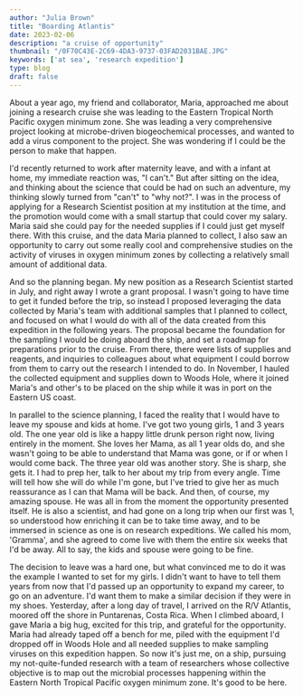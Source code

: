 ```yaml
---
author: "Julia Brown"
title: "Boarding Atlantis"
date: 2023-02-06
description: "a cruise of opportunity"
thumbnail: "/0F70C43E-2C69-4DA3-9737-03FAD2031BAE.JPG"
keywords: ['at sea', 'research expedition']
type: blog
draft: false
---
```


About a year ago, my friend and collaborator, Maria, approached me about joining a research cruise she was leading to the Eastern Tropical North Pacific oxygen minimum zone. She was leading a very comprehensive project looking at microbe-driven biogeochemical processes, and wanted to add a virus component to the project. She was wondering if I could be the person to make that happen.

I'd recently returned to work after maternity leave, and with a infant at home, my immediate reaction was, "I can't." But after sitting on the idea, and thinking about the science that could be had on such an adventure, my thinking slowly turned from "can't" to "why not?". I was in the process of applying for a Research Scientist position at my institution at the time, and the promotion would come with a small startup that could cover my salary. Maria said she could pay for the needed supplies if I could just get myself there. With this cruise, and the data Maria planned to collect, I also saw an opportunity to carry out some really cool and comprehensive studies on the activity of viruses in oxygen minimum zones by collecting a relatively small amount of additional data.

And so the planning began. My new position as a Research Scientist started in July, and right away I wrote a grant proposal. I wasn't going to have time to get it funded before the trip, so instead I proposed leveraging the data collected by Maria's team with additional samples that I planned to collect, and focused on what I would do with all of the data created from this expedition in the following years. The proposal became the foundation for the sampling I would be doing aboard the ship, and set a roadmap for preparations prior to the cruise. From there, there were lists of supplies and reagents, and inquiries to colleagues about what equipment I could borrow from them to carry out the research I intended to do. In November, I hauled the collected equipment and supplies down to Woods Hole, where it joined Maria's and other's to be placed on the ship while it was in port on the Eastern US coast.

In parallel to the science planning, I faced the reality that I would have to leave my spouse and kids at home. I've got two young girls, 1 and 3 years old. The one year old is like a happy little drunk person right now, living entirely in the moment. She loves her Mama, as all 1 year olds do, and she wasn't going to be able to understand that Mama was gone, or if or when I would come back. The three year old was another story. She is sharp, she gets it. I had to prep her, talk to her about my trip from every angle. Time will tell how she will do while I'm gone, but I've tried to give her as much reassurance as I can that Mama will be back. And then, of course, my amazing spouse. He was all in from the moment the opportunity presented itself. He is also a scientist, and had gone on a long trip when our first was 1, so understood how enriching it can be to take time away, and to be immersed in science as one is on research expeditions. We called his mom, 'Gramma', and she agreed to come live with them the entire six weeks that I'd be away. All to say, the kids and spouse were going to be fine.   

The decision to leave was a hard one, but what convinced me to do it was the example I wanted to set for my girls. I didn't want to have to tell them years from now that I'd passed up an opportunity to expand my career, to go on an adventure. I'd want them to make a similar decision if they were in my shoes. Yesterday, after a long day of travel, I arrived on the R/V Atlantis, moored off the shore in Puntarenas, Costa Rica. When I climbed aboard, I gave Maria a big hug, excited for this trip, and grateful for the opportunity. Maria had already taped off a bench for me, piled with the equipment I'd dropped off in Woods Hole and all needed supplies to make sampling viruses on this expedition happen. So now it's just me, on a ship, pursuing my not-quite-funded research with a team of researchers whose collective objective is to map out the microbial processes happening within the Eastern North Tropical Pacific oxygen minimum zone. It's good to be here.
